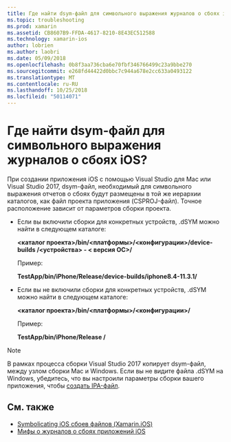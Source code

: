 ```yaml
---
title: Где найти dsym-файл для символьного выражения журналов о сбоях iOS?
ms.topic: troubleshooting
ms.prod: xamarin
ms.assetid: CB8607B9-FFDA-4617-8210-8E43EC512588
ms.technology: xamarin-ios
author: lobrien
ms.author: laobri
ms.date: 05/09/2018
ms.openlocfilehash: 0b8f3aa736cba6e70fbf346766499c23a9bbe270
ms.sourcegitcommit: e268fd44422d0bbc7c944a678e2cc633a0493122
ms.translationtype: MT
ms.contentlocale: ru-RU
ms.lasthandoff: 10/25/2018
ms.locfileid: "50114071"
---
```

# <a name="where-can-i-find-the-dsym-file-to-symbolicate-ios-crash-logs"></a>Где найти dsym-файл для символьного выражения журналов о сбоях iOS?

При создании приложения iOS с помощью Visual Studio для Mac или Visual Studio 2017, dsym-файл, необходимый для символьного выражения отчетов о сбоях будут размещены в той же иерархии каталогов, как файл проекта приложения (CSPROJ-файл). Точное расположение зависит от параметров сборки проекта.

- Если вы включили сборки для конкретных устройств, .dSYM можно найти в следующем каталоге:

    **&lt;каталог проекта&gt;/bin/&lt;платформы&gt;/&lt;конфигурации&gt;/device-builds /&lt;устройства&gt; - &lt; версия ОС&gt;/**

    Пример:
  
    **TestApp/bin/iPhone/Release/device-builds/iphone8.4-11.3.1/**

- Если вы не включили сборки для конкретных устройств, .dSYM можно найти в следующем каталоге:

    **&lt;каталог проекта&gt;/bin/&lt;платформы&gt;/&lt;конфигурации&gt;/**

    Пример:

    **TestApp/bin/iPhone/Release /**

> [!NOTE]
> В рамках процесса сборки Visual Studio 2017 копирует dsym-файл, между узлом сборки Mac и Windows. Если вы не видите файла .dSYM на Windows, убедитесь, что вы настроили параметры сборки вашего приложения, чтобы [создать IPA-файл](~/ios/deploy-test/app-distribution/ipa-support.md).

## <a name="see-also"></a>См. также

- [Symbolicating iOS сбоев файлов (Xamarin.iOS)](http://jmillerdev.net/symbolicating-ios-crash-files-xamarin-ios/)
- [Мифы о журналов о сбоях приложений iOS](https://www.raywenderlich.com/23704/demystifying-ios-application-crash-logs)


